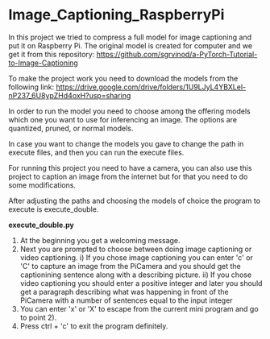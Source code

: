 # Image_Captioning_RaspberryPi
In this project we tried to compress a full model for image captioning and put it on Raspberry Pi. The original model is created for computer and we get it from 
this repository: https://github.com/sgrvinod/a-PyTorch-Tutorial-to-Image-Captioning

To make the project work you need to download the models from the following link: https://drive.google.com/drive/folders/1U9LJyL4YBXLel-nP237_6U8ypZHd4oxH?usp=sharing

In order to run the model you need to choose among the offering models which one you want to use for inferencing an image. The options are quantized, pruned, or normal models.

In case you want to change the models you gave to change the path in execute files, and then you can run the execute files.

For running this project you need to have a camera, you can also use this project to caption an image from the internet but for that you need to do some modifications.


After adjusting the paths and choosing the models of choice the program to execute is execute_double.

**execute_double.py**

1) At the beginning you get a welcoming message.
2) Next you are prompted to choose between doing image captioning or video captioning.
  i) If you chose image captioning you can enter 'c' or 'C' to capture an image from the PiCamera and you should get the captionining sentence along with a describing picture.
  ii) If you chose video captioning you should enter a positive integer and later you should get a paragraph describing what was happening in front of the PiCamera with 
  a number of sentences equal to the input integer
3) You can enter 'x' or 'X' to escape from the current mini program and go to point 2).
4) Press ctrl + 'c' to exit the program definitely.
